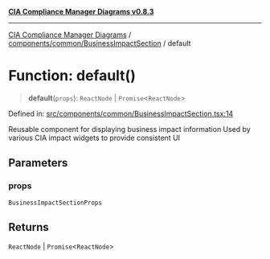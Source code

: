 [**CIA Compliance Manager Diagrams v0.8.3**](../../../../README.md)

***

[CIA Compliance Manager Diagrams](../../../../modules.md) / [components/common/BusinessImpactSection](../README.md) / default

# Function: default()

> **default**(`props`): `ReactNode` \| `Promise`\<`ReactNode`\>

Defined in: [src/components/common/BusinessImpactSection.tsx:14](https://github.com/Hack23/cia-compliance-manager/blob/368d5a1330a94df78d48c65d28962bd0f7cab363/src/components/common/BusinessImpactSection.tsx#L14)

Reusable component for displaying business impact information
Used by various CIA impact widgets to provide consistent UI

## Parameters

### props

`BusinessImpactSectionProps`

## Returns

`ReactNode` \| `Promise`\<`ReactNode`\>
